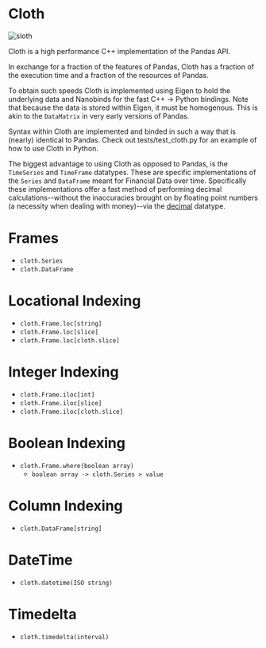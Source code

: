 # Cloth

![sloth](https://github.com/user-attachments/assets/86148566-91bf-4e42-a5a0-3e7cc6b29335)

Cloth is a high performance C++ implementation of the Pandas API.

In exchange for a fraction of the features of Pandas, Cloth has a fraction of the execution time and a fraction of the resources of Pandas.

To obtain such speeds Cloth is implemented using Eigen to hold the underlying data and Nanobinds for the fast C++ -> Python bindings. Note that because the data is stored within Eigen, it must be homogenous. This is akin to the `DataMatrix` in very early versions of Pandas.

Syntax within Cloth are implemented and binded in such a way that is (nearly) identical  to Pandas. Check out tests/test_cloth.py for an example of how to use Cloth in Python.

The biggest advantage to using Cloth as opposed to Pandas, is the `TimeSeries` and `TimeFrame` datatypes. These are specific implementations of the `Series` and `DataFrame` meant for Financial Data over time. Specifically these implementations offer a fast method of performing decimal calculations--without the inaccuracies brought on by floating point numbers (a necessity when dealing with money)--via the [decimal](https://github.com/vpiotr/decimal_for_cpp) datatype.

# Frames
* `cloth.Series`
* `cloth.DataFrame`

# Locational Indexing

* `cloth.Frame.loc[string]`
* `cloth.Frame.loc[slice]`
* `cloth.Frame.loc[cloth.slice]`

# Integer Indexing
* `cloth.Frame.iloc[int]`
* `cloth.Frame.iloc[slice]`
* `cloth.Frame.iloc[cloth.slice]`

# Boolean Indexing
* `cloth.Frame.where(boolean array)`
  * `boolean array -> cloth.Series > value`

# Column Indexing
* `cloth.DataFrame[string]`

# DateTime
* `cloth.datetime(ISO string)`

# Timedelta
* `cloth.timedelta(interval)`



